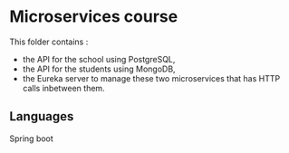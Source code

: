 # Microservices course 

This folder contains : 

- the API for the school using PostgreSQL,
- the API for the students using MongoDB,
- the Eureka server to manage these two microservices that has HTTP calls inbetween them.

## Languages 

Spring boot
